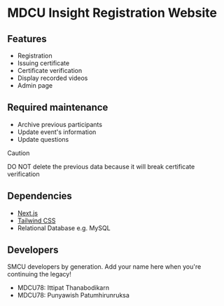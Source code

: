 # MDCU Insight Registration Website 

## Features

- Registration
- Issuing certificate
- Certificate verification
- Display recorded videos
- Admin page

## Required maintenance

- Archive previous participants
- Update event's information
- Update questions

> [!CAUTION]
> DO NOT delete the previous data because it will break certificate verification

## Dependencies

- [Next.js](https://nextjs.org/)
- [Tailwind CSS](https://tailwindcss.com/)
- Relational Database e.g. MySQL

## Developers

SMCU developers by generation. Add your name here when you're continuing the legacy!

- MDCU78: Ittipat Thanabodikarn
- MDCU78: Punyawish Patumhirunruksa